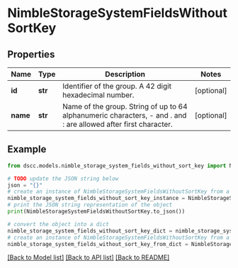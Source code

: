 # NimbleStorageSystemFieldsWithoutSortKey


## Properties

Name | Type | Description | Notes
------------ | ------------- | ------------- | -------------
**id** | **str** | Identifier of the group. A 42 digit hexadecimal number. | [optional] 
**name** | **str** | Name of the group. String of up to 64 alphanumeric characters, - and . and : are allowed after first character. | [optional] 

## Example

```python
from dscc.models.nimble_storage_system_fields_without_sort_key import NimbleStorageSystemFieldsWithoutSortKey

# TODO update the JSON string below
json = "{}"
# create an instance of NimbleStorageSystemFieldsWithoutSortKey from a JSON string
nimble_storage_system_fields_without_sort_key_instance = NimbleStorageSystemFieldsWithoutSortKey.from_json(json)
# print the JSON string representation of the object
print(NimbleStorageSystemFieldsWithoutSortKey.to_json())

# convert the object into a dict
nimble_storage_system_fields_without_sort_key_dict = nimble_storage_system_fields_without_sort_key_instance.to_dict()
# create an instance of NimbleStorageSystemFieldsWithoutSortKey from a dict
nimble_storage_system_fields_without_sort_key_from_dict = NimbleStorageSystemFieldsWithoutSortKey.from_dict(nimble_storage_system_fields_without_sort_key_dict)
```
[[Back to Model list]](../README.md#documentation-for-models) [[Back to API list]](../README.md#documentation-for-api-endpoints) [[Back to README]](../README.md)


